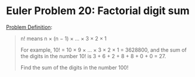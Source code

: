 # Euler Problem 20: Factorial digit sum

[Problem Definition](https://projecteuler.net/problem=20):
>    n! means n × (n − 1) × ... × 3 × 2 × 1
>
>    For example, 10! = 10 × 9 × ... × 3 × 2 × 1 = 3628800,
>    and the sum of the digits in the number 10! is 3 + 6 + 2 + 8 + 8 + 0 + 0 = 27.
>
>    Find the sum of the digits in the number 100!

